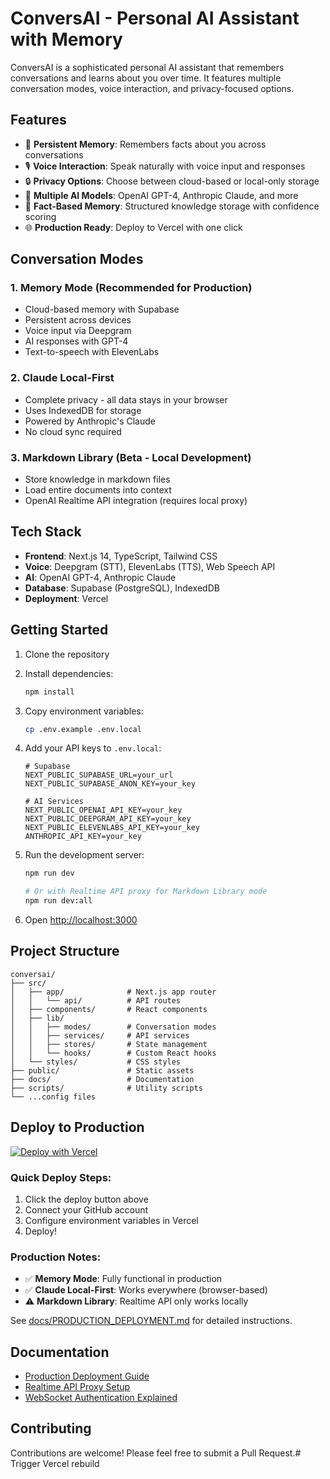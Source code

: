 # ConversAI - Personal AI Assistant with Memory

ConversAI is a sophisticated personal AI assistant that remembers conversations and learns about you over time. It features multiple conversation modes, voice interaction, and privacy-focused options.

## Features

- 🧠 **Persistent Memory**: Remembers facts about you across conversations
- 🎙️ **Voice Interaction**: Speak naturally with voice input and responses
- 🔒 **Privacy Options**: Choose between cloud-based or local-only storage
- 🤖 **Multiple AI Models**: OpenAI GPT-4, Anthropic Claude, and more
- 📝 **Fact-Based Memory**: Structured knowledge storage with confidence scoring
- 🌐 **Production Ready**: Deploy to Vercel with one click

## Conversation Modes

### 1. Memory Mode (Recommended for Production)
- Cloud-based memory with Supabase
- Persistent across devices
- Voice input via Deepgram
- AI responses with GPT-4
- Text-to-speech with ElevenLabs

### 2. Claude Local-First
- Complete privacy - all data stays in your browser
- Uses IndexedDB for storage
- Powered by Anthropic's Claude
- No cloud sync required

### 3. Markdown Library (Beta - Local Development)
- Store knowledge in markdown files
- Load entire documents into context
- OpenAI Realtime API integration (requires local proxy)

## Tech Stack

- **Frontend**: Next.js 14, TypeScript, Tailwind CSS
- **Voice**: Deepgram (STT), ElevenLabs (TTS), Web Speech API
- **AI**: OpenAI GPT-4, Anthropic Claude
- **Database**: Supabase (PostgreSQL), IndexedDB
- **Deployment**: Vercel

## Getting Started

1. Clone the repository
2. Install dependencies:
   ```bash
   npm install
   ```

3. Copy environment variables:
   ```bash
   cp .env.example .env.local
   ```

4. Add your API keys to `.env.local`:
   ```env
   # Supabase
   NEXT_PUBLIC_SUPABASE_URL=your_url
   NEXT_PUBLIC_SUPABASE_ANON_KEY=your_key
   
   # AI Services
   NEXT_PUBLIC_OPENAI_API_KEY=your_key
   NEXT_PUBLIC_DEEPGRAM_API_KEY=your_key
   NEXT_PUBLIC_ELEVENLABS_API_KEY=your_key
   ANTHROPIC_API_KEY=your_key
   ```

5. Run the development server:
   ```bash
   npm run dev
   
   # Or with Realtime API proxy for Markdown Library mode
   npm run dev:all
   ```

6. Open [http://localhost:3000](http://localhost:3000)

## Project Structure

```
conversai/
├── src/
│   ├── app/              # Next.js app router
│   │   └── api/          # API routes
│   ├── components/       # React components
│   ├── lib/
│   │   ├── modes/        # Conversation modes
│   │   ├── services/     # API services
│   │   ├── stores/       # State management
│   │   └── hooks/        # Custom React hooks
│   └── styles/           # CSS styles
├── public/               # Static assets
├── docs/                 # Documentation
├── scripts/              # Utility scripts
└── ...config files
```

## Deploy to Production

[![Deploy with Vercel](https://vercel.com/button)](https://vercel.com/new/clone?repository-url=https://github.com/yourusername/conversai)

### Quick Deploy Steps:
1. Click the deploy button above
2. Connect your GitHub account
3. Configure environment variables in Vercel
4. Deploy!

### Production Notes:
- ✅ **Memory Mode**: Fully functional in production
- ✅ **Claude Local-First**: Works everywhere (browser-based)
- ⚠️ **Markdown Library**: Realtime API only works locally

See [docs/PRODUCTION_DEPLOYMENT.md](docs/PRODUCTION_DEPLOYMENT.md) for detailed instructions.

## Documentation

- [Production Deployment Guide](docs/PRODUCTION_DEPLOYMENT.md)
- [Realtime API Proxy Setup](docs/REALTIME_PROXY_SETUP.md)
- [WebSocket Authentication Explained](docs/WEBSOCKET_AUTH_EXPLAINED.md)

## Contributing

Contributions are welcome! Please feel free to submit a Pull Request.# Trigger Vercel rebuild
